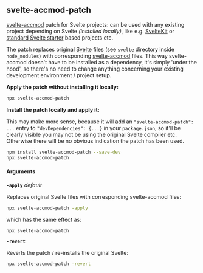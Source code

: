## svelte-accmod-patch

[svelte-accmod](https://github.com/vatro/svelte-accmod) patch for Svelte projects: can be used with any existing project depending on Svelte *(installed locally)*, like e.g. [SvelteKit](https://github.com/sveltejs/kit) or [standard Svelte starter](https://github.com/sveltejs/template) based projects etc.

The patch replaces original [Svelte](https://github.com/sveltejs/svelte) files (see `svelte` directory inside `node_modules`) with corresponding [svelte-accmod](https://github.com/vatro/svelte-accmod) files. This way svelte-accmod doesn't have to be installed as a dependency, it's simply 'under the hood', so there's no need to change anything concerning your existing development environment / project setup.

**Apply the patch without installing it locally:**

```bash
npx svelte-accmod-patch
```

**Install the patch locally and apply it:**

This may make more sense, because it will add an `"svelte-accmod-patch": ...` entry to `"devDependencies": {...}` in your `package.json`, so it'll be clearly visible you may not be using the original Svelte compiler etc. Otherwise there will be no obvious indication the patch has been used.

```bash
npm install svelte-accmod-patch --save-dev
npx svelte-accmod-patch
```

#### Arguments

**`-apply`** 
*default*

Replaces original Svelte files with corresponding svelte-accmod files:

```bash
npx svelte-accmod-patch -apply
```

which has the same effect as:

```bash
npx svelte-accmod-patch
```

**`-revert`**

Reverts the patch / re-installs the original Svelte:

```bash
npx svelte-accmod-patch -revert
```

